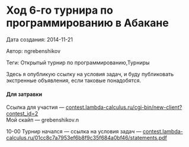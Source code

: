 # Ход 6-го турнира по программированию в Абакане

Дата создания: 2014-11-21

Автор: ngrebenshikov

Теги: Открытый турнир по программированию,Турниры

Здесь я опубликую ссылку на условия задач, и буду публиковать экстренные объявления, если таковые понадобятся.

#### Для затравки
Ссылка для участия — [contest.lambda-calculus.ru/cgi-bin/new-client?contest\_id=2](http://contest.lambda-calculus.ru/cgi-bin/new-client?contest_id=2)  
Мой скайп — grebenshikov.n  
  
10-00 Турнир начался — ссылка на условия задач — [contest.lambda-calculus.ru/01cc8c7a7953ef6b8f9c35f684a0bf46/statements.pdf](http://contest.lambda-calculus.ru/01cc8c7a7953ef6b8f9c35f684a0bf46/statements.pdf)